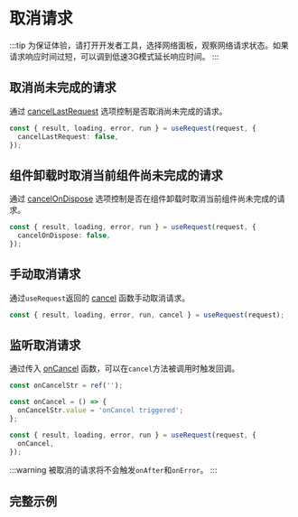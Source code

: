 # 取消请求
:::tip
为保证体验，请打开开发者工具，选择网络面板，观察网络请求状态。如果请求响应时间过短，可以调到低速3G模式延长响应时间。
:::

## 取消尚未完成的请求
通过 [cancelLastRequest](../api#cancellastrequest) 选项控制是否取消尚未完成的请求。
```ts
const { result, loading, error, run } = useRequest(request, {
  cancelLastRequest: false,
});
```

## 组件卸载时取消当前组件尚未完成的请求
通过 [cancelOnDispose](../api#cancelondispose) 选项控制是否在组件卸载时取消当前组件尚未完成的请求。
```ts
const { result, loading, error, run } = useRequest(request, {
  cancelOnDispose: false,
});
```

## 手动取消请求
通过`useRequest`返回的 [cancel](../api#cancel) 函数手动取消请求。
```ts
const { result, loading, error, run, cancel } = useRequest(request);
```

## 监听取消请求
通过传入 [onCancel](../api#oncancel) 函数，可以在`cancel`方法被调用时触发回调。
```ts
const onCancelStr = ref('');

const onCancel = () => {
  onCancelStr.value = 'onCancel triggered';
};

const { result, loading, error, run } = useRequest(request, {
  onCancel,
});
```

:::warning
被取消的请求将不会触发`onAfter`和`onError`。
:::

## 完整示例
<demo src="../components/cancel.vue"></demo>
